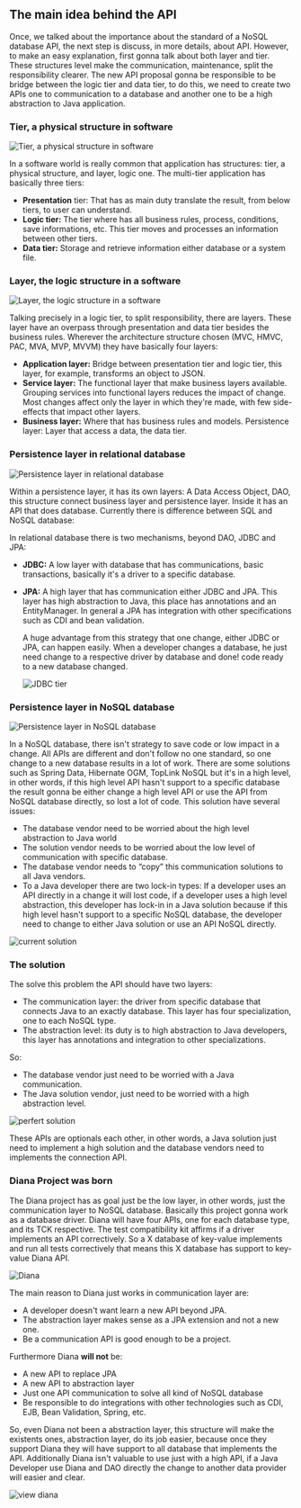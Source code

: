 

## The main idea behind the API


   Once, we talked about the importance about the standard of a NoSQL database API, the next step is discuss, in more details, about API. However, to make an easy explanation, first gonna talk about both layer and tier. These structures level make the communication, maintenance, split the responsibility clearer. The new API proposal gonna be responsible to be bridge between the logic tier and data tier, to do this, we need to create two APIs one to communication to a database and another one to be a high abstraction to Java application.




### Tier, a physical structure in software

![Tier, a physical structure in software
](../images/01.png)



  In a software world is really common that application has structures: tier, a physical structure, and layer, logic one. The multi-tier application has basically three tiers:

* **Presentation** 	tier: That has as main duty translate the result, from below tiers, to user can understand.	
* **Logic tier:** The tier where has all business rules, process, conditions, save 	informations, etc. This tier moves and processes an information between other tiers.
* **Data tier:** Storage and retrieve information either database or a system file.



### Layer, the logic structure in a software


![Layer, the logic structure in a software](../images/02.png)
 
 
   
   Talking precisely in a logic tier, to split responsibility, there are layers. These layer have an overpass through presentation and data tier besides the business rules. Wherever the architecture structure chosen (MVC, HMVC, PAC, MVA, MVP, MVVM) they have basically four layers:

* **Application layer:** Bridge between presentation tier and logic tier, this layer, for example, transforms an object to JSON.
* **Service layer:** The functional layer that make business layers available. Grouping services into functional layers reduces the impact of change. Most 	changes affect only the layer in which they're made, with few side-effects that impact other layers. 	
* **Business layer:** Where that has business rules and models.
Persistence layer: Layer that access a data, the data tier.


###	Persistence layer in relational database


![Persistence layer in relational database](../images/03.png)



  
  Within a persistence layer, it has its own layers: A Data Access Object, DAO, this structure connect business layer and persistence layer. Inside it has an API that does database. Currently there is difference between SQL and NoSQL database:

In relational database there is two mechanisms, beyond DAO, JDBC and JPA:

* **JDBC:** A low layer with database that has communications, basic transactions, 	basically it's a driver to a specific database.	
* **JPA:** A high layer that has communication either JDBC and JPA. This layer has 	high abstraction to Java, this place has annotations and an EntityManager. In general a JPA has integration with other specifications such as CDI and bean validation.
	 	 	
  A huge advantage from this strategy that one change, either JDBC or JPA, can happen easily. When a developer changes a database, he just need change to a respective driver by database and done! code ready to a new database changed.
  
  ![JDBC tier](../images/04.png)
  
  

### Persistence layer in NoSQL database


  
  ![Persistence layer in NoSQL database](../images/06.png)
  
  
  In a NoSQL database, there isn't strategy to save code or low impact in a change. All APIs are different and don't follow no one standard, so one change to a new database results in a lot of work. There are some solutions such as Spring Data, Hibernate OGM, TopLink NoSQL but it's in a high level, in other words, if this high level API hasn't support to a specific database the result gonna be either change a high level API or use the API from NoSQL database directly, so lost a lot of code. This solution have several issues:

* The database vendor need to be worried about the high level abstraction to Java world
* The solution vendor needs to be worried about the low level of communication with specific database.
* The database vendor needs to “copy” this communication solutions to all Java vendors.
* To a Java developer there are two lock-in types: If a developer uses an API directly in a change it will lost code, if a developer uses  a high level abstraction, this developer has lock-in in a Java solution because if  this high level hasn't support to a specific NoSQL database, the developer need to change to either Java solution or use an API NoSQL directly.


![current solution](../images/07.png)



### The solution



The solve this problem the API should have two layers:

* The communication layer: the driver from specific database that connects Java to an exactly database. This layer has four specialization, one to each NoSQL type.
* The abstraction level: its duty is to high abstraction to Java developers, this layer has annotations and integration to other specializations.

So:

* The database vendor just need to be worried with a Java communication.
* The Java solution vendor, just need to be worried with a high abstraction level.


![perfert solution](../images/08.png)


These APIs are optionals each other, in other words, a Java solution just need to implement a high solution and the database vendors need to implements the connection API.


### Diana Project was born

   The Diana project has as goal just be the low layer, in other words, just the communication layer to NoSQL database. Basically this project gonna work as a database driver. Diana will have four APIs, one for each database type, and its TCK respective. The test compatibility kit affirms if a driver implements an API correctively. So a X database of key-value implements and run all tests correctively that means this X database has support to key-value Diana API. 

![Diana ](../images/09.png)


The main reason to Diana just works in communication layer are:

* A developer doesn't want learn a new API beyond JPA.
* The abstraction layer makes sense as a JPA extension and not a new one.
* Be a communication API is good enough to be a project.


Furthermore Diana **will not** be:

* A new API to replace JPA
* A new API to abstraction layer
* Just one API communication to solve all kind of NoSQL database
* Be responsible to do integrations with other technologies such as CDI, EJB, Bean Validation, Spring, etc.

 So, even Diana not been a abstraction layer, this structure will make the existents ones, abstraction layer, do its job easier, because once they support Diana they will have support to all database that implements the API. Additionally Diana isn't valuable to use  just with a high API, if a Java Developer use Diana and DAO directly the change to another data provider will easier and clear.
 
 ![view diana](../images/10.png)
 

